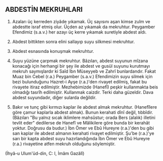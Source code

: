## ABDESTİN MEKRUHLARI

1. Azaları üç kerreden ziyâde yıkamak. Üç sayısını aşan kimse zulm ve abdestte israf etmiş olur. Üçden az yıka­mak da mekruhtur. Peygamber Efendimiz (s.a.v.) her azayı üç kerre yıkamak suretiyle abdest aldı.

2. Abdest bittikten sonra elini sallayıp suyu silkmesi mek­ruhtur.

3. Abdest esnasında konuşmak mekruhtur.

4. Suyu yüzüne çarpmak mekruhtur. Bâzıları, abdest suyu­nun mîzana konacağı için herhangi bir şey ile abdest ve gusül suyunu kurutmayı mekruh saymışlardır ki Saîd İbn Müseyyeb ve Zahrî bunlardandır. Fakat Muaz bin Cebel (r.a.) Peygamber (s.a.v.) Efendimizin suyu silmek için bezi bulunduğunu Hazret-i Ayşe (r.a.)'den rivayet edilmiş, fakat bu rivayete itiraz edilmiştir. Mezhebimiz­de (Hanefî) peşkir kullanmakta beis olmadığı tasrîh edilmiştir. Kullanmak caizdir. Terki daha güzeldir. Da­va abdest suyundadır, diğer sularda değildir.

5. Bakır ve tunç gibi kırmızı kaplar ile abdest almak mek­ruhtur. (Hanefîlere göre çamur kaplarla abdest almak). Bunun kerahati dînî değil, tıbbîdir. (Bâzıları "Bu yalnız sıcak iklimlere mahsûstur; orada Bers (alalık) illetini tev­lit eder" dedilerse de Hanefî ve Mâlikilere göre bunda bir kerahât yoktur. Doğrusu da budur.) İbn Ömer ve Ebû Hureyre (r.a.)'den bu gibi san kaplar ile abdest almanın kerahati rivayet edilmiştir. Şu'be (r.a.)'ye sarı bir kapta abdest suyu hazırlandığında İbn Ömer ve Ebû Hureyre (r.a.) rivayetine atfen mekruh olduğunu söylemiştir.

(İhyâ-u Ulum'üd-din, C: I, İmâm Gazâlî)
